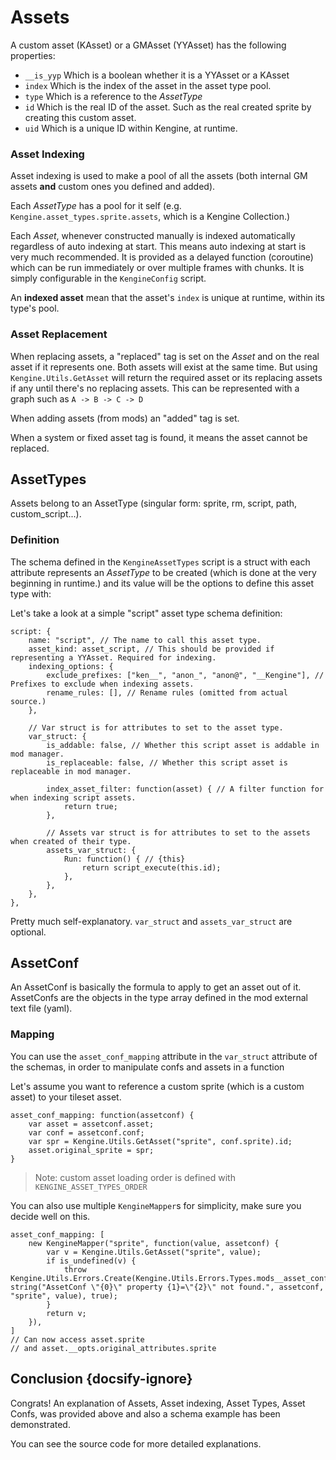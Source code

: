 # Assets

A custom asset (KAsset) or a GMAsset (YYAsset) has the following properties:

- `__is_yyp` Which is a boolean whether it is a YYAsset or a KAsset
- `index` Which is the index of the asset in the asset type pool.
- `type` Which is a reference to the *AssetType*
- `id` Which is the real ID of the asset. Such as the real created sprite by creating this custom asset.
- `uid` Which is a unique ID within Kengine, at runtime.

### Asset Indexing

Asset indexing is used to make a pool of all the assets (both internal GM assets **and** custom ones you defined and added).

Each *AssetType* has a pool for it self (e.g. `Kengine.asset_types.sprite.assets`, which is a Kengine Collection.)

Each *Asset*, whenever constructed manually is indexed automatically regardless of auto indexing at start. This means auto indexing at start is very much recommended. It is provided as a delayed function (coroutine) which can be run immediately or over multiple frames with chunks.
It is simply configurable in the `KengineConfig` script.

An **indexed asset** mean that the asset's `index` is unique at runtime, within its type's pool.


### Asset Replacement

When replacing assets, a "replaced" tag is set on the *Asset* and on the real asset if it represents one.
Both assets will exist at the same time. But using `Kengine.Utils.GetAsset` will return the required asset or its replacing assets if any until there's no replacing assets. This can be represented with a graph such as  `A -> B -> C -> D`

When adding assets (from mods) an "added" tag is set.

When a system or fixed asset tag is found, it means the asset cannot be replaced.

## AssetTypes

Assets belong to an AssetType (singular form: sprite, rm, script, path, custom_script...).

### Definition

The schema defined in the `KengineAssetTypes` script is a struct with each attribute represents an *AssetType* to be created (which is done at the very beginning in runtime.) and its value will be the options to define this asset type with:

Let's take a look at a simple "script" asset type schema definition:

```gml
script: {
	name: "script", // The name to call this asset type.
    asset_kind: asset_script, // This should be provided if representing a YYAsset. Required for indexing.
    indexing_options: {
        exclude_prefixes: ["ken__", "anon_", "anon@", "__Kengine"], // Prefixes to exclude when indexing assets.
        rename_rules: [], // Rename rules (omitted from actual source.)
    },

    // Var struct is for attributes to set to the asset type.
    var_struct: {
        is_addable: false, // Whether this script asset is addable in mod manager.
        is_replaceable: false, // Whether this script asset is replaceable in mod manager.

        index_asset_filter: function(asset) { // A filter function for when indexing script assets.
            return true;
        },

        // Assets var struct is for attributes to set to the assets when created of their type.
        assets_var_struct: {
            Run: function() { // {this}
                return script_execute(this.id);
            },
        },
    },
},

```

Pretty much self-explanatory. `var_struct` and `assets_var_struct` are optional.


## AssetConf

An AssetConf is basically the formula to apply to get an asset out of it. AssetConfs are the objects in the type array defined in the mod external text file (yaml).

### Mapping

You can use the `asset_conf_mapping` attribute in the `var_struct` attribute of the schemas, in order to manipulate confs and assets in a function

Let's assume you want to reference a custom sprite (which is a custom asset) to your tileset asset. 

```gml
asset_conf_mapping: function(assetconf) {
    var asset = assetconf.asset;
    var conf = assetconf.conf;
    var spr = Kengine.Utils.GetAsset("sprite", conf.sprite).id;
    asset.original_sprite = spr;
}
```

> Note: custom asset loading order is defined with `KENGINE_ASSET_TYPES_ORDER`


You can also use multiple `KengineMapper`s for simplicity, make sure you decide well on this.

```gml
asset_conf_mapping: [
    new KengineMapper("sprite", function(value, assetconf) {
        var v = Kengine.Utils.GetAsset("sprite", value);
        if is_undefined(v) {
            throw Kengine.Utils.Errors.Create(Kengine.Utils.Errors.Types.mods__asset_conf__no_resolve, string("AssetConf \"{0}\" property {1}=\"{2}\" not found.", assetconf, "sprite", value), true);
        }
        return v;
    }),
]
// Can now access asset.sprite
// and asset.__opts.original_attributes.sprite
```

## Conclusion {docsify-ignore}

Congrats! An explanation of Assets, Asset indexing, Asset Types, Asset Confs, was provided above and also a schema example has been demonstrated.

You can see the source code for more detailed explanations.
